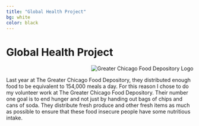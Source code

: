 ```yaml
---
title: "Global Health Project"
bg: white
color: black
---
```


# Global Health Project

<div class="row small center column">
  <img style="float:right; display: block;" src="img/greater_chicago_food_depository.png" alt="Greater Chicago Food Depository Logo">
</div>

<div class="row big column">
<p>
  Last year at The Greater Chicago Food Depository, they distributed enough food to be equivalent to 154,000 meals a day. For this reason I chose to do my volunteer work at The Greater Chicago Food Depository. Their number one goal is to end hunger and not just by handing out bags of chips and cans of soda. They distribute fresh produce and other fresh items as much as possible to ensure that these food insecure people have some nutritious intake.
</p></div>
